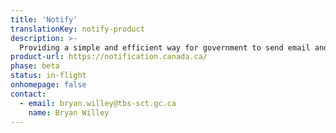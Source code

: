 ```yaml
---
title: 'Notify'
translationKey: notify-product
description: >-
  Providing a simple and efficient way for government to send email and text notifications to keep people updated as they use government services.
product-url: https://notification.canada.ca/
phase: beta
status: in-flight
onhomepage: false
contact:
  - email: bryan.willey@tbs-sct.gc.ca
    name: Bryan Willey
---
```

